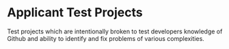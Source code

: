 # Applicant Test Projects

Test projects which are intentionally broken to test developers knowledge of Github and ability to identify and fix problems of various complexities.
